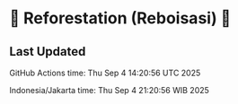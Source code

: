 
# 🌳 Reforestation (Reboisasi) 🌲

## Last Updated

GitHub Actions time: Thu Sep  4 14:20:56 UTC 2025

Indonesia/Jakarta time: Thu Sep  4 21:20:56 WIB 2025
